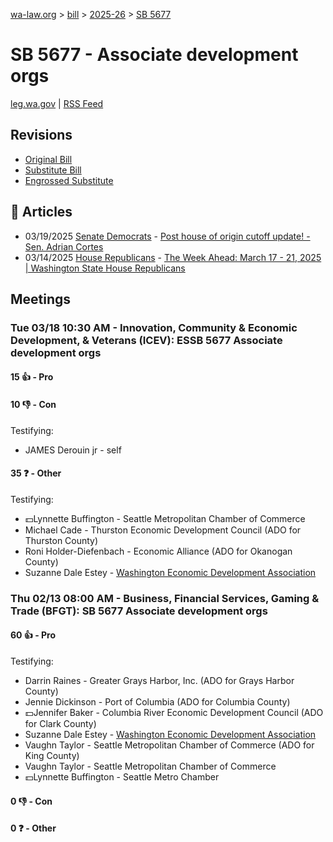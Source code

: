 [wa-law.org](/) > [bill](/bill/) > [2025-26](/bill/2025-26/) > [SB 5677](/bill/2025-26/sb/5677/)

# SB 5677 - Associate development orgs
[leg.wa.gov](https://app.leg.wa.gov/billsummary?BillNumber=5677&Year=2025&Initiative=false) | [RSS Feed](./rss.xml)

## Revisions
* [Original Bill](1/)
* [Substitute Bill](S/)
* [Engrossed Substitute](S.E/)

## 📰 Articles
* 03/19/2025 [Senate Democrats](/org/senate_democrats/) - [Post house of origin cutoff update! - Sen. Adrian Cortes](https://senatedemocrats.wa.gov/cortes/2025/03/19/post-house-of-origin-cutoff-update/#:~:text=5677)
* 03/14/2025 [House Republicans](/org/house_republicans/) - [The Week Ahead: March 17 - 21, 2025 | Washington State House Republicans](https://houserepublicans.wa.gov/week/the-week-ahead-march-17-21-2025/#:~:text=SB%205677)

## Meetings
### Tue 03/18 10:30 AM - Innovation, Community & Economic Development, & Veterans (ICEV): ESSB 5677 Associate development orgs
#### 15 👍 - Pro

#### 10 👎 - Con
Testifying:
* JAMES Derouin jr - self

#### 35 ❓ - Other
Testifying:
* 💵Lynnette Buffington - Seattle Metropolitan Chamber of Commerce
* Michael Cade - Thurston Economic Development Council (ADO for Thurston County)
* Roni Holder-Diefenbach - Economic Alliance (ADO for Okanogan County)
* Suzanne Dale Estey - [Washington Economic Development Association](/org/washington_economic_development_association/)

### Thu 02/13 08:00 AM - Business, Financial Services, Gaming & Trade (BFGT): SB 5677 Associate development orgs
#### 60 👍 - Pro
Testifying:
* Darrin Raines - Greater Grays Harbor, Inc. (ADO for Grays Harbor County)
* Jennie Dickinson - Port of Columbia (ADO for Columbia County)
* 💵Jennifer Baker - Columbia River Economic Development Council (ADO for Clark County)
* Suzanne Dale Estey - [Washington Economic Development Association](/org/washington_economic_development_association/)
* Vaughn Taylor - Seattle Metropolitan Chamber of Commerce (ADO for King County)
* Vaughn Taylor - Seattle Metropolitan Chamber of Commerce
* 💵Lynnette Buffington - Seattle Metro Chamber

#### 0 👎 - Con

#### 0 ❓ - Other
